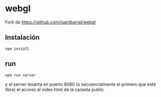 # webgl

Fork de https://github.com/juanibarral/webgl

## Instalación

```
npm install
```

## run

```
npm run server
```

y el server levanta en puerto 8080 (o secuencialmente el primero que esté libre) el acceso al index.html de la carpeta public